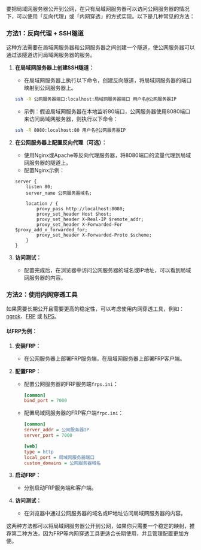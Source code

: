 要把局域网服务器公开到公网，在只有局域网服务器可以访问公网服务器的情况下，可以使用「反向代理」或「内网穿透」的方式实现。以下是几种常见的方法：

### 方法1：反向代理 + SSH隧道
这种方法需要在局域网服务器和公网服务器之间创建一个隧道，使公网服务器可以通过该隧道访问局域网服务器的服务。

1. **在局域网服务器上创建SSH隧道：**
   - 在局域网服务器上执行以下命令，创建反向隧道，将局域网服务器的端口映射到公网服务器上。
   ```bash
   ssh -R 公网服务器端口:localhost:局域网服务器端口 用户名@公网服务器IP
   ```
   - 示例：假设局域网服务器在本地监听80端口，公网服务器使用8080端口来访问局域网服务器，则执行以下命令：
   ```bash
   ssh -R 8080:localhost:80 用户名@公网服务器IP
   ```

2. **在公网服务器上配置反向代理（可选）：**
   - 使用Nginx或Apache等反向代理服务器，将8080端口的流量代理到局域网服务器的隧道上。
   - 配置Nginx示例：
   ```nginx
   server {
       listen 80;
       server_name 公网服务器域名;

       location / {
           proxy_pass http://localhost:8080;
           proxy_set_header Host $host;
           proxy_set_header X-Real-IP $remote_addr;
           proxy_set_header X-Forwarded-For $proxy_add_x_forwarded_for;
           proxy_set_header X-Forwarded-Proto $scheme;
       }
   }
   ```

3. **访问测试：**
   - 配置完成后，在浏览器中访问公网服务器的域名或IP地址，可以看到局域网服务器的内容。

### 方法2：使用内网穿透工具
如果需要长期公开且需要更高的稳定性，可以考虑使用内网穿透工具，例如：[ngrok](https://ngrok.com/)、[FRP](https://github.com/fatedier/frp) 或 [NPS](https://github.com/ehang-io/nps)。

#### 以FRP为例：
1. **安装FRP：**
   - 在公网服务器上部署FRP服务端，在局域网服务器上部署FRP客户端。

2. **配置FRP：**
   - 配置公网服务器的FRP服务端`frps.ini`：
     ```ini
     [common]
     bind_port = 7000
     ```

   - 配置局域网服务器的FRP客户端`frpc.ini`：
     ```ini
     [common]
     server_addr = 公网服务器IP
     server_port = 7000

     [web]
     type = http
     local_port = 局域网服务器端口
     custom_domains = 公网服务器域名
     ```

3. **启动FRP：**
   - 分别启动FRP服务端和客户端。

4. **访问测试：**
   - 在浏览器中通过公网服务器的域名或IP地址访问局域网服务器的内容。

这两种方法都可以将局域网服务器公开到公网，如果你只需要一个稳定的映射，推荐第二种方法，因为FRP等内网穿透工具更适合长期使用，并且管理配置更加方便。